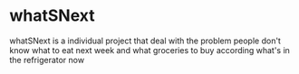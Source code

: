 # whatSNext
whatSNext is a individual project that deal with the problem people don't know what to eat next week and what groceries to buy according what's in the refrigerator now
